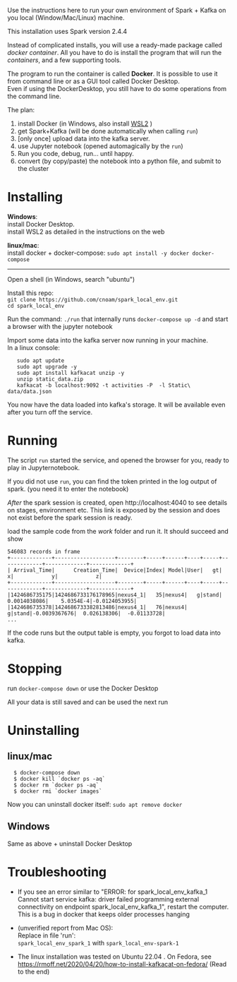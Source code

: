 Use the instructions here to run your own environment of Spark + Kafka on you local (Window/Mac/Linux) machine.

This installation uses Spark version 2.4.4

Instead of complicated installs, you will use a ready-made package called *docker container*.
All you have to do is install the program that will run the *containers*, and a few supporting tools.

The program to run the container is called **Docker**. It is possible to use it from command line or as a GUI tool called Docker Desktop.<br>
Even if using the DockerDesktop, you still have to do some operations from the command line.

The plan:
1. install Docker (in Windows, also install [WSL2](https://docs.microsoft.com/en-us/windows/wsl/install) )
2. get Spark+Kafka (will be done automatically when calling `run`)
3. [only once] upload data into the kafka server.
4. use Jupyter notebook (opened automagically by the `run`)
5. Run you code, debug, run... until happy.
6. convert (by copy/paste) the notebook into a python file, and submit to the cluster

# Installing 
**Windows**:<br>
   install Docker Desktop. <Br>
   install WSL2 as detailed in the instructions on the web<br>

**linux/mac**: <br>
  install docker + docker-compose: `sudo apt install -y docker docker-compose`
<hr>    

Open a shell (in Windows, search "ubuntu")

Install this repo:<br>
`git clone https://github.com/cnoam/spark_local_env.git` <br>
`cd spark_local_env`

Run the command: `./run` that internally runs `docker-compose up -d` and start a browser with the jupyter notebook

Import some data into the kafka server now running in your machine. <br>
In a linux console: <br>
```
   sudo apt update
   sudo apt upgrade -y
   sudo apt install kafkacat unzip -y
   unzip static_data.zip
   kafkacat -b localhost:9092 -t activities -P  -l Static\ data/data.json
```   
You now have the data loaded into kafka's storage.
It will be available even after you turn off the service.
 


# Running

The script `run` started the service, and opened the browser for you, ready to play in Jupyternotebook.

If you did not use `run`, you can find the token  printed in the log output of spark.  (you need it to enter the notebook)

*After* the spark session is created, open  http://localhost:4040 to see details on stages, environment etc. This link is exposed by the session and does not exist before the spark session is ready.

load the sample code from the *work* folder and run it. It should succeed and show
```
546083 records in frame
+-------------+-------------------+--------+-----+------+----+-----+-------------+-------------+-------------+
| Arrival_Time|      Creation_Time|  Device|Index| Model|User|   gt|            x|            y|            z|
+-------------+-------------------+--------+-----+------+----+-----+-------------+-------------+-------------+
|1424686735175|1424686733176178965|nexus4_1|   35|nexus4|   g|stand| 0.0014038086|    5.0354E-4|-0.0124053955|
|1424686735378|1424686733382813486|nexus4_1|   76|nexus4|   g|stand|-0.0039367676|  0.026138306|  -0.01133728|
...
```

If the code runs but the output table is empty, you forgot to load data into kafka.


# Stopping
run `docker-compose down` or use the Docker Desktop

All your data is still saved and can be used the next run

# Uninstalling
## linux/mac
```
  $ docker-compose down
  $ docker kill `docker ps -aq`
  $ docker rm `docker ps -aq`
  $ docker rmi `docker images`
```
Now you can uninstall docker itself:
`sudo apt remove docker`
  
## Windows
Same as above + uninstall Docker Desktop


# Troubleshooting

* If you see an error similar to "ERROR: for spark_local_env_kafka_1  Cannot start service kafka: driver failed programming external connectivity on endpoint spark_local_env_kafka_1", restart the computer. This is a bug in docker that keeps older processes hanging
 
* (unverified report from Mac OS): <br>
Replace in file 'run': <br>
`spark_local_env_spark_1` with `spark_local_env-spark-1`

* The linux installation was tested on Ubuntu 22.04 . On Fedora, see https://rmoff.net/2020/04/20/how-to-install-kafkacat-on-fedora/  (Read to the end)


